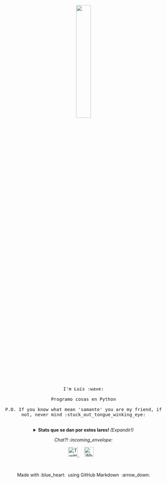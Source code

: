 
<p align="center">
  <img src="https://media.giphy.com/media/du3J3cXyzhj75IOgvA/giphy.gif" width="30%">
  <br><br>
  <samp>
    I'm Luis :wave:
    <br><br>
    Programo cosas en Python 
    <br><br>
    P.D. If you know what mean 'samante' you are my friend, if not, never mind :stuck_out_tongue_winking_eye:
  </samp>
</p>

<br>

<details align="center">
  <summary align="center"> <b> Stats que se dan por estos lares! </b> <i>(Expandir!)</i> </summary>
  
  <br>
  
  [![Github Stats By Anurag](https://github-readme-stats.vercel.app/api?username=luistarma&show_icons=true&title_color=fff&icon_color=79ff97&text_color=9f9f9f&bg_color=151515&theme=gruvbox )](https://github.com/anuraghazra/github-readme-stats)

---

### - Lenguajes y Herramientas...

<p align="center">

  <!-- For more icons please follow  https://github.com/MikeCodesDotNET/ColoredBadges -->

  <img src="https://github.com/Quadrified/Quadrified/blob/master/assets/svg/dev/languages/python.svg" alt="angular" style="vertical-align:top; margin:4px">
  <img src="https://github.com/Quadrified/Quadrified/blob/master/assets/svg/dev/languages/java.svg" alt="java" style="vertical-align:top; margin:4px">
  <img src="https://github.com/Quadrified/Quadrified/blob/master/assets/svg/dev/tools/visualstudio_code.svg" alt="vscode" style="vertical-align:top; margin:4px">
  <img src="https://github.com/Quadrified/Quadrified/blob/master/assets/svg/dev/misc/mobile.svg" alt="mobile_development" style="vertical-align:top; margin:4px">

---

</p>

### - ¿Que ando haciendo? ...

- Aprendiendo Django, desarrollo web y patrones de diseño.
- No me olvido de las BDs.

---

</details>

<p align="center"> 
  <i> Chat?! :incoming_envelope: </i>
</p>

<p align="center">
  <a href="https://twitter.com/luistarma"><img src="https://github.com/Quadrified/Quadrified/blob/master/assets/my_svgs/twitter.svg" width="30px" alt="Twitter">     </a> &nbsp; &nbsp;
  <a href="https://api.whatsapp.com/send?phone=+595972840472"><img src="https://github.com/Quadrified/Quadrified/blob/master/assets/my_svgs/whatsapp.svg" width="30px" alt="Whatsapp"></a> &nbsp; &nbsp;
</p>

<br>

<p align="center">
  Made with :blue_heart: &nbsp;using GitHub Markdown &nbsp;:arrow_down: 
</p>